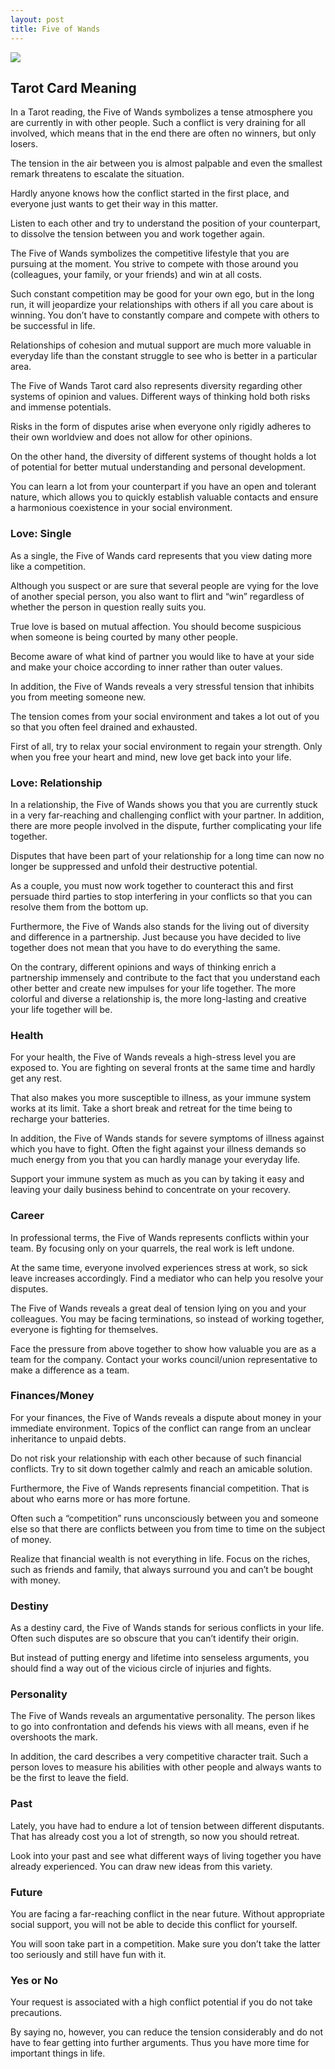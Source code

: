 ```yaml
---
layout: post
title: Five of Wands
---
```


![](../images/Five-of-Wands-Tarot-Card-Meaning-732x1024.webp)

## Tarot Card Meaning
In a Tarot reading, the Five of Wands symbolizes a tense atmosphere you are currently in with other people. Such a conflict is very draining for all involved, which means that in the end there are often no winners, but only losers.

The tension in the air between you is almost palpable and even the smallest remark threatens to escalate the situation.

Hardly anyone knows how the conflict started in the first place, and everyone just wants to get their way in this matter.

Listen to each other and try to understand the position of your counterpart, to dissolve the tension between you and work together again.

The Five of Wands symbolizes the competitive lifestyle that you are pursuing at the moment. You strive to compete with those around you (colleagues, your family, or your friends) and win at all costs.

Such constant competition may be good for your own ego, but in the long run, it will jeopardize your relationships with others if all you care about is winning. You don’t have to constantly compare and compete with others to be successful in life.

Relationships of cohesion and mutual support are much more valuable in everyday life than the constant struggle to see who is better in a particular area.

The Five of Wands Tarot card also represents diversity regarding other systems of opinion and values. Different ways of thinking hold both risks and immense potentials.

Risks in the form of disputes arise when everyone only rigidly adheres to their own worldview and does not allow for other opinions.

On the other hand, the diversity of different systems of thought holds a lot of potential for better mutual understanding and personal development.

You can learn a lot from your counterpart if you have an open and tolerant nature, which allows you to quickly establish valuable contacts and ensure a harmonious coexistence in your social environment.


### Love: Single
As a single, the Five of Wands card represents that you view dating more like a competition.

Although you suspect or are sure that several people are vying for the love of another special person, you also want to flirt and “win” regardless of whether the person in question really suits you.

True love is based on mutual affection. You should become suspicious when someone is being courted by many other people.

Become aware of what kind of partner you would like to have at your side and make your choice according to inner rather than outer values.

In addition, the Five of Wands reveals a very stressful tension that inhibits you from meeting someone new.

The tension comes from your social environment and takes a lot out of you so that you often feel drained and exhausted.

First of all, try to relax your social environment to regain your strength. Only when you free your heart and mind, new love get back into your life.

### Love: Relationship
In a relationship, the Five of Wands shows you that you are currently stuck in a very far-reaching and challenging conflict with your partner. In addition, there are more people involved in the dispute, further complicating your life together.

Disputes that have been part of your relationship for a long time can now no longer be suppressed and unfold their destructive potential.

As a couple, you must now work together to counteract this and first persuade third parties to stop interfering in your conflicts so that you can resolve them from the bottom up.

Furthermore, the Five of Wands also stands for the living out of diversity and difference in a partnership. Just because you have decided to live together does not mean that you have to do everything the same.

On the contrary, different opinions and ways of thinking enrich a partnership immensely and contribute to the fact that you understand each other better and create new impulses for your life together. The more colorful and diverse a relationship is, the more long-lasting and creative your life together will be.


### Health

For your health, the Five of Wands reveals a high-stress level you are exposed to. You are fighting on several fronts at the same time and hardly get any rest.

That also makes you more susceptible to illness, as your immune system works at its limit. Take a short break and retreat for the time being to recharge your batteries.

In addition, the Five of Wands stands for severe symptoms of illness against which you have to fight. Often the fight against your illness demands so much energy from you that you can hardly manage your everyday life.

Support your immune system as much as you can by taking it easy and leaving your daily business behind to concentrate on your recovery.


### Career

In professional terms, the Five of Wands represents conflicts within your team. By focusing only on your quarrels, the real work is left undone.

At the same time, everyone involved experiences stress at work, so sick leave increases accordingly. Find a mediator who can help you resolve your disputes.

The Five of Wands reveals a great deal of tension lying on you and your colleagues. You may be facing terminations, so instead of working together, everyone is fighting for themselves.

Face the pressure from above together to show how valuable you are as a team for the company. Contact your works council/union representative to make a difference as a team.


### Finances/Money

For your finances, the Five of Wands reveals a dispute about money in your immediate environment. Topics of the conflict can range from an unclear inheritance to unpaid debts.

Do not risk your relationship with each other because of such financial conflicts. Try to sit down together calmly and reach an amicable solution.

Furthermore, the Five of Wands represents financial competition. That is about who earns more or has more fortune.

Often such a “competition” runs unconsciously between you and someone else so that there are conflicts between you from time to time on the subject of money.

Realize that financial wealth is not everything in life. Focus on the riches, such as friends and family, that always surround you and can’t be bought with money.


### Destiny

As a destiny card, the Five of Wands stands for serious conflicts in your life. Often such disputes are so obscure that you can’t identify their origin.

But instead of putting energy and lifetime into senseless arguments, you should find a way out of the vicious circle of injuries and fights.


### Personality
The Five of Wands reveals an argumentative personality. The person likes to go into confrontation and defends his views with all means, even if he overshoots the mark.

In addition, the card describes a very competitive character trait. Such a person loves to measure his abilities with other people and always wants to be the first to leave the field.

### Past
Lately, you have had to endure a lot of tension between different disputants. That has already cost you a lot of strength, so now you should retreat.

Look into your past and see what different ways of living together you have already experienced. You can draw new ideas from this variety.

### Future
You are facing a far-reaching conflict in the near future. Without appropriate social support, you will not be able to decide this conflict for yourself.

You will soon take part in a competition. Make sure you don’t take the latter too seriously and still have fun with it.

### Yes or No
Your request is associated with a high conflict potential if you do not take precautions.

By saying no, however, you can reduce the tension considerably and do not have to fear getting into further arguments. Thus you have more time for important things in life.


